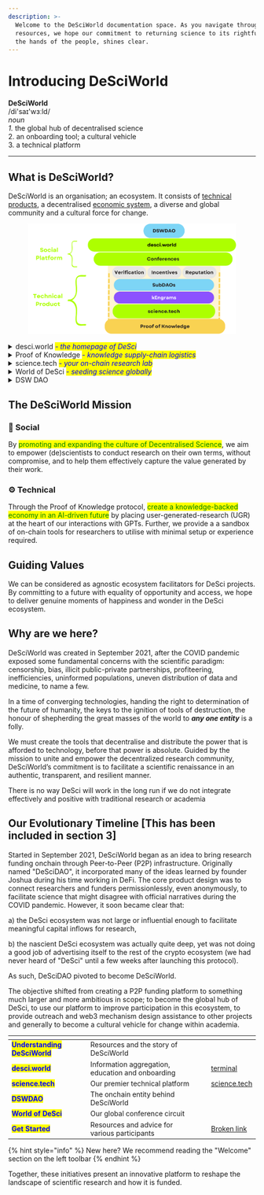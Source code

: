```yaml
---
description: >-
  Welcome to the DeSciWorld documentation space. As you navigate through our
  resources, we hope our commitment to returning science to its rightful place,
  the hands of the people, shines clear.
---
```


# Introducing DeSciWorld

**DeSciWorld**\
/di'saɪ'wɜːld/\
_noun_\
&#x20;   _1._ the global hub of decentralised science\
&#x20;   2\. an onboarding tool; a cultural vehicle\
&#x20;   3\. a technical platform

***

## What is DeSciWorld?

DeSciWorld is an organisation; an ecosystem. It consists of [technical products](ecosystem/science.tech/), a decentralised [economic system](broken-reference), a diverse and global community and a cultural force for change.&#x20;

<figure><img src=".gitbook/assets/2 DSW pitch deck (1).png" alt="" width="563"><figcaption></figcaption></figure>

<details>

<summary>desci.world <em><mark style="color:blue;">- the homepage of DeSci</mark></em></summary>

* web3 native tools for science such as P2P funding, DID and NFTs
* offers a comprehensive suite of tools that DeSci projects can use to promote their platform, fostering global community engagement
* faciliating outreach and b2b networking to improve collaboration in the space
* a dynamic terminal for individuals to learn and engage with up-to-date information including events, job listings, visualisation tools and news

\[read more]

</details>

<details>

<summary>Proof of Knowledge <mark style="color:blue;">- </mark><em><mark style="color:blue;">knowledge supply-chain logistics</mark></em></summary>

* on-chain knowledge graph hyperstructure, optimised for AI readability
* produces structured units of knowledge called kEngrams (kE)
* kE are attested to on-chain and interoperable with the burdgeoning "DeSci stack"
* LLMs (RAG) can utilise kE as embeddings and query them, producing hyperlinked responses.&#x20;
* this act of querying can be tracked, providing a set of usage metrics for the knowledge

\[read more]

</details>

<details>

<summary>science.tech <mark style="color:blue;">- </mark><em><mark style="color:blue;">your on-chain research lab</mark></em></summary>

* the primary way to engage with Proof of Knowledge
* mint, share and exchange kEngrams through the factory and marketplace
* deploy custom AI agents with selected kEngram embeddings
* join or summon a Research Collective
* engage with the $DSCI incentive programme through "knowledge mining"
* deploy on-chain P2P funding or research requests
* create a Synapse private token-gated chatroom for sharing your research

\[read more]

</details>

<details>

<summary>World of DeSci <em><mark style="color:blue;">- seeding science globally</mark></em></summary>

* in-person events held globally, to incubate local DeSci communities that can self-sustain and proliferate
* bring together founders and thought leaders from DeSci to showcase its potential to local research communities
* give early stage projects a helping hand with navigating the "networking space", getting connections to the right people early on

\[read more]

</details>

<details>

<summary>DSW DAO </summary>

* governs DeSciWorld's operations, budget, team and other high level management decisions
* decentralised participation and ownership through the Microbes NFT
* deploys the smart contract infrastructure for the ecosystem

\[not yet active]

\[read more]

</details>

## The DeSciWorld Mission

### 👥 Social

By <mark style="color:green;">promoting and expanding the culture of Decentralised Science</mark>, we aim to empower (de)scientists to conduct research on their own terms, without compromise, and to help them effectively capture the value generated by their work.

### ⚙️ Technical

Through the Proof of Knowledge protocol, <mark style="color:green;">create a knowledge-backed economy in an AI-driven future</mark> by placing user-generated-research (UGR) at the heart of our interactions with GPTs. Further, we provide a a sandbox of on-chain tools for researchers to utilise with minimal setup or experience required.

## Guiding Values

We can be considered as agnostic ecosystem facilitators for DeSci projects. By committing to a future with equality of opportunity and access, we hope to deliver genuine moments of happiness and wonder in the DeSci ecosystem.

## Why are we here?

DeSciWorld was created in September 2021, after the COVID pandemic exposed some fundamental concerns with the scientific paradigm: censorship, bias, illicit public-private partnerships, profiteering, inefficiencies, uninformed populations, uneven distribution of data and medicine, to name a few.

In a time of converging technologies, handing the right to determination of the future of humanity, the keys to the ignition of tools of destruction, the honour of shepherding the great masses of the world to _**any one entity**_ is a folly.&#x20;

We must create the tools that decentralise and distribute the power that is afforded to technology, before that power is absolute. Guided by the mission to unite and empower the decentralized research community, DeSciWorld’s commitment is to facilitate a scientific renaissance in an authentic, transparent, and resilient manner.&#x20;

There is no way DeSci will work in the long run if we do not integrate effectively and positive with traditional research or academia

## Our Evolutionary Timeline \[This has been included in section 3]

Started in September 2021, DeSciWorld began as an idea to bring research funding onchain through Peer-to-Peer (P2P) infrastructure. Originally named "DeSciDAO", it incorporated many of the ideas learned by founder Joshua during his time working in DeFi. The core product design was to connect researchers and funders permissionlessly, even anonymously, to facilitate science that might disagree with official narratives during the COVID pandemic. However, it soon became clear that:

&#x20;   a) the DeSci ecosystem was not large or influential enough to facilitate meaningful capital inflows for research,

&#x20;   b) the nascient DeSci ecosystem was actually quite deep, yet was not doing a good job of advertising itself to the rest of the crypto ecosystem (we had never heard of "DeSci" until a few weeks after launching this protocol).

As such, DeSciDAO pivoted to become DeSciWorld.&#x20;

The objective shifted from creating a P2P funding platform to something much larger and more ambitious in scope; to become the global hub of DeSci, to use our platform to improve participation in this ecosystem, to provide outreach and web3 mechanism design assistance to other projects and generally to become a cultural vehicle for change within academia.



<table data-view="cards"><thead><tr><th></th><th></th><th></th><th data-hidden data-card-target data-type="content-ref"></th></tr></thead><tbody><tr><td><mark style="color:blue;"><strong>Understanding DeSciWorld</strong></mark></td><td>Resources and the story of DeSciWorld</td><td></td><td></td></tr><tr><td><mark style="color:blue;"><strong>desci.world</strong></mark></td><td>Information aggregation, education and onboarding</td><td></td><td><a href="ecosystem/terminal/">terminal</a></td></tr><tr><td><mark style="color:blue;"><strong>science.tech</strong></mark></td><td>Our premier technical platform</td><td></td><td><a href="ecosystem/science.tech/">science.tech</a></td></tr><tr><td><mark style="color:blue;"><strong>DSWDAO</strong></mark></td><td>The onchain entity behind DeSciWorld</td><td></td><td></td></tr><tr><td><mark style="color:blue;"><strong>World of DeSci</strong></mark></td><td>Our global conference circuit</td><td></td><td></td></tr><tr><td><mark style="color:blue;"><strong>Get Started</strong></mark></td><td>Resources and advice for various participants</td><td></td><td><a href="broken-reference">Broken link</a></td></tr></tbody></table>

{% hint style="info" %}
New here? We recommend reading the "Welcome" section on the left toolbar
{% endhint %}

Together, these initiatives present an innovative platform to reshape the landscape of scientific research and how it is funded.&#x20;
